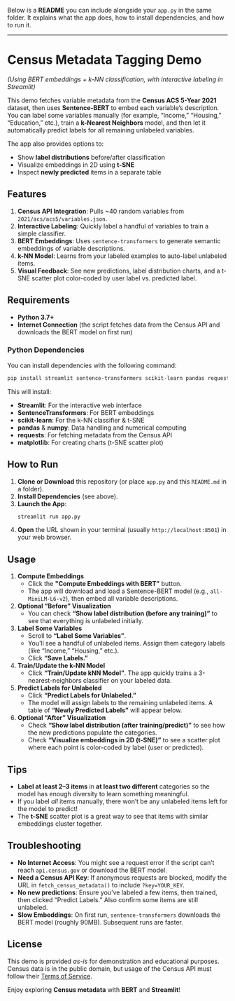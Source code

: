 Below is a **README** you can include alongside your `app.py` in the same folder. It explains what the app does, how to install dependencies, and how to run it.

---

# **Census Metadata Tagging Demo** 
*(Using BERT embeddings + k-NN classification, with interactive labeling in Streamlit)*

This demo fetches variable metadata from the **Census ACS 5-Year 2021** dataset, then uses **Sentence-BERT** to embed each variable’s description. You can label some variables manually (for example, “Income,” “Housing,” “Education,” etc.), train a **k-Nearest Neighbors** model, and then let it automatically predict labels for all remaining unlabeled variables. 

The app also provides options to:
- Show **label distributions** before/after classification  
- Visualize embeddings in 2D using **t-SNE**  
- Inspect **newly predicted** items in a separate table  

## **Features**

1. **Census API Integration**: Pulls ~40 random variables from `2021/acs/acs5/variables.json`.  
2. **Interactive Labeling**: Quickly label a handful of variables to train a simple classifier.  
3. **BERT Embeddings**: Uses `sentence-transformers` to generate semantic embeddings of variable descriptions.  
4. **k-NN Model**: Learns from your labeled examples to auto-label unlabeled items.  
5. **Visual Feedback**: See new predictions, label distribution charts, and a t-SNE scatter plot color-coded by user label vs. predicted label.

## **Requirements**

- **Python 3.7+**  
- **Internet Connection** (the script fetches data from the Census API and downloads the BERT model on first run)

### **Python Dependencies**

You can install dependencies with the following command:

```bash
pip install streamlit sentence-transformers scikit-learn pandas requests matplotlib
```

This will install:
- **Streamlit**: For the interactive web interface  
- **SentenceTransformers**: For BERT embeddings  
- **scikit-learn**: For the k-NN classifier & t-SNE  
- **pandas** & **numpy**: Data handling and numerical computing  
- **requests**: For fetching metadata from the Census API  
- **matplotlib**: For creating charts (t-SNE scatter plot)

## **How to Run**

1. **Clone or Download** this repository (or place `app.py` and this `README.md` in a folder).  
2. **Install Dependencies** (see above).  
3. **Launch the App**:
   ```bash
   streamlit run app.py
   ```
4. **Open** the URL shown in your terminal (usually `http://localhost:8501`) in your web browser.

## **Usage**

1. **Compute Embeddings**  
   - Click the **"Compute Embeddings with BERT"** button.  
   - The app will download and load a Sentence-BERT model (e.g., `all-MiniLM-L6-v2`), then embed all variable descriptions.
2. **Optional “Before” Visualization**  
   - You can check **“Show label distribution (before any training)”** to see that everything is unlabeled initially.
3. **Label Some Variables**  
   - Scroll to **“Label Some Variables”**.  
   - You’ll see a handful of unlabeled items. Assign them category labels (like “Income,” “Housing,” etc.).  
   - Click **“Save Labels.”**
4. **Train/Update the k-NN Model**  
   - Click **“Train/Update kNN Model”**. The app quickly trains a 3-nearest-neighbors classifier on your labeled data.
5. **Predict Labels for Unlabeled**  
   - Click **“Predict Labels for Unlabeled.”**  
   - The model will assign labels to the remaining unlabeled items. A table of **“Newly Predicted Labels”** will appear below.  
6. **Optional “After” Visualization**  
   - Check **“Show label distribution (after training/predict)”** to see how the new predictions populate the categories.  
   - Check **“Visualize embeddings in 2D (t-SNE)”** to see a scatter plot where each point is color-coded by label (user or predicted).

## **Tips**

- **Label at least 2–3 items** in **at least two different** categories so the model has enough diversity to learn something meaningful.  
- If you label *all* items manually, there won’t be any unlabeled items left for the model to predict!  
- The **t-SNE** scatter plot is a great way to see that items with similar embeddings cluster together.

## **Troubleshooting**

- **No Internet Access**: You might see a request error if the script can’t reach `api.census.gov` or download the BERT model.  
- **Need a Census API Key**: If anonymous requests are blocked, modify the URL in `fetch_census_metadata()` to include `?key=YOUR_KEY`.  
- **No new predictions**: Ensure you’ve labeled a few items, then trained, then clicked “Predict Labels.” Also confirm some items are still unlabeled.  
- **Slow Embeddings**: On first run, `sentence-transformers` downloads the BERT model (roughly 90MB). Subsequent runs are faster.

## **License**

This demo is provided *as-is* for demonstration and educational purposes. Census data is in the public domain, but usage of the Census API must follow their [Terms of Service](https://www.census.gov/data/developers/about/terms-of-service.html).

Enjoy exploring **Census metadata** with **BERT** and **Streamlit**!  
